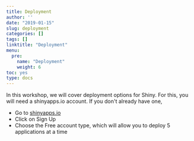 ```yaml
---
title: Deployment
author: ''
date: "2019-01-15"
slug: deployment
categories: []
tags: []
linktitle: "Deployment"
menu:
  pre:
    name: "Deployment"
    weight: 6
toc: yes
type: docs
---
```


In this workshop, we will cover deployment options for Shiny. For this, you will need a shinyapps.io account. If you don't already have one,

- Go to [shinyapps.io](http://www.shinyapps.io/)
- Click on Sign Up
- Choose the Free account type, which will allow you to deploy 5 applications at a time
